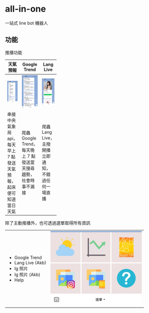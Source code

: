# all-in-one

一站式 line bot 機器人

## 功能
推播功能
<table width="100%" style="table-layout:fixed">
  <thead>
    <th>天氣預報</th>
    <th>Google Trend</th>
    <th>Lang Live</th>
  </thead>
  <tbody>
    <tr>
      <td width="33"><img src="https://github.com/PinXian53/all-in-one/blob/main/image/weather.jpg" alt="image"  width="250"></td>
      <td width="33"><img src="https://github.com/PinXian53/all-in-one/blob/main/image/google-trend.jpg" alt="image"  width="250"></td>
      <td width="33"><img src="https://github.com/PinXian53/all-in-one/blob/main/image/lang-live.jpg" alt="image"  width="250"></td>
    </tr>
    <tr>
      <td>串接中央氣象局 api，每天早上 7 點發送天氣預報，起床便可知道當日天氣</td>
      <td>爬蟲 Google Trend，每天晚上 7 點發送當天搜尋趨勢，社會時事不漏接</td>
      <td>爬蟲 Lang Live，主撥開播立即通知，不錯過任何一場直播           </td>
    </tr>
  </tbody>
</table>

除了主動推播外，也可透過選單取得所有資訊

<table width="100%" style="table-layout:fixed">
  <tbody>
    <td>
      <ul>
        <li>Google Trend</li>
        <li>Lang Live (Akb)</li>
        <li>Ig 照片</li>
        <li>Ig 照片 (Akb)</li>
        <li>Help</li>
      </ul>
    </td>
    <td><img src="https://github.com/PinXian53/all-in-one/blob/main/image/menu.jpg" alt="image"  width="300"></td>
  </tbody>
</table>

